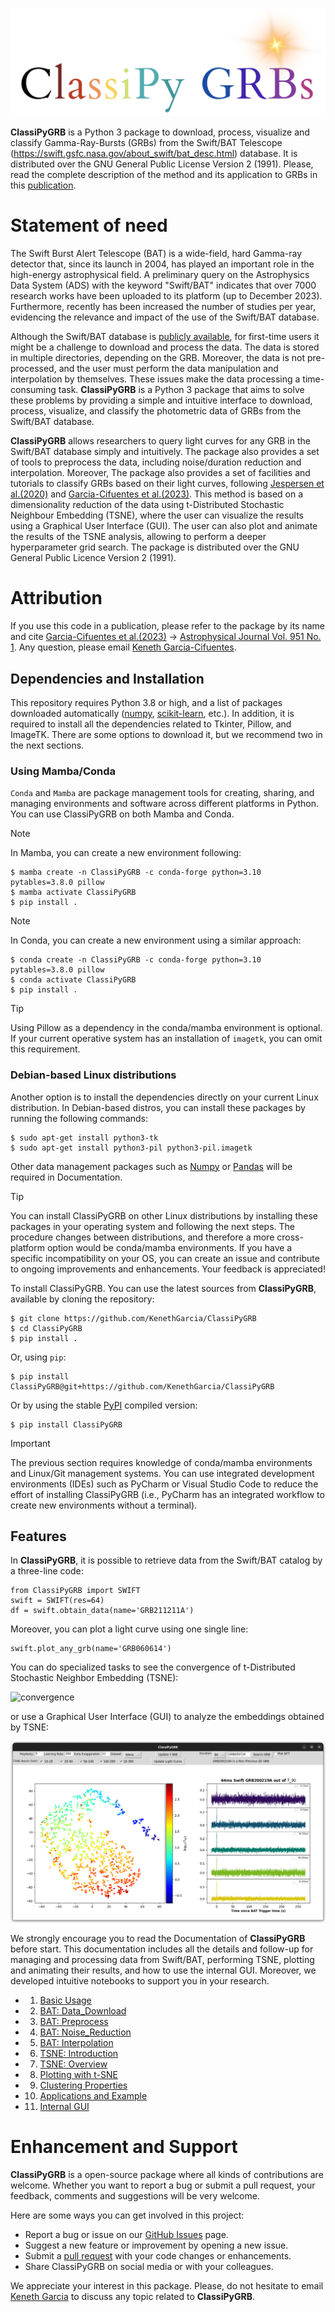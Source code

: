 ![Logo](docs/Animations/images/logo.jpeg)  

**ClassiPyGRB** is a Python 3 package to download, process, visualize and classify Gamma-Ray-Bursts (GRBs) from the Swift/BAT Telescope (https://swift.gsfc.nasa.gov/about_swift/bat_desc.html) database. It is distributed over the GNU General Public License Version 2 (1991). Please, read the complete description of the method and its application to GRBs in this [publication](JOSS_Docs/paper.md).

# Statement of need
The Swift Burst Alert Telescope (BAT) is a wide-field, hard Gamma-ray detector that, since its launch in 2004, has played an important role in the high-energy astrophysical field. A preliminary query on the Astrophysics Data System (ADS) with the keyword "Swift/BAT" indicates that over 7000 research works have been uploaded to its platform (up to December 2023). Furthermore, recently has been increased the number of studies per year, evidencing the relevance and impact of the use of the Swift/BAT database.

Although the Swift/BAT database is [publicly available](https://swift.gsfc.nasa.gov/results/batgrbcat/), for first-time users it might be a challenge to download and process the data. The data is stored in multiple directories, depending on the GRB. Moreover, the data is not pre-processed, and the user must perform the data manipulation and interpolation by themselves. These issues make the data processing a time-consuming task. **ClassiPyGRB** is a Python 3 package that aims to solve these problems by providing a simple and intuitive interface to download, process, visualize, and classify the photometric data of GRBs from the Swift/BAT database.

**ClassiPyGRB** allows researchers to query light curves for any GRB in the Swift/BAT database simply and intuitively. The package also provides a set of tools to preprocess the data, including noise/duration reduction and interpolation. Moreover, The package also provides a set of facilities and tutorials to classify GRBs based on their light curves, following [Jespersen et al.(2020)](https://doi.org/10.3847/2041-8213/ab964d) and [Garcia-Cifuentes et al.(2023)](https://doi.org/10.3847/1538-4357/acd176). This method is based on a dimensionality reduction of the data using t-Distributed Stochastic Neighbour Embedding (TSNE), where the user can visualize the results using a Graphical User Interface (GUI). The user can also plot and animate the results of the TSNE analysis, allowing to perform a deeper hyperparameter grid search. The package is distributed over the GNU General Public Licence Version 2 (1991).

# Attribution
If you use this code in a publication, please refer to the package by its name and cite [Garcia-Cifuentes et al.(2023)](https://doi.org/10.3847/1538-4357/acd176) -> [Astrophysical Journal Vol. 951 No. 1](https://doi.org/10.3847/1538-4357/acd176). Any question, please email [Keneth Garcia-Cifuentes](mailto:kenet.garcia@correo.nucleares.unam.mx).

## Dependencies and Installation

This repository requires Python 3.8 or high, and a list of packages downloaded automatically ([numpy](https://github.com/numpy/numpy), [scikit-learn](https://scikit-learn.org/stable/index.html), etc.). In addition, it is required to install all the dependencies related to Tkinter, Pillow, and ImageTK. There are some options to download it, but we recommend two in the next sections.

### Using Mamba/Conda
`Conda` and `Mamba` are package management tools for creating, sharing, and managing environments and software across different platforms in Python. You can use ClassiPyGRB on both Mamba and Conda.

>[!NOTE]
> In Mamba, you can create a new environment following:
>```
>$ mamba create -n ClassiPyGRB -c conda-forge python=3.10 pytables=3.8.0 pillow
>$ mamba activate ClassiPyGRB
>$ pip install .
>```

>[!NOTE]
> In Conda, you can create a new environment using a similar approach:
>```
>$ conda create -n ClassiPyGRB -c conda-forge python=3.10 pytables=3.8.0 pillow
>$ conda activate ClassiPyGRB
>$ pip install .
>```

>[!TIP]
>Using Pillow as a dependency in the conda/mamba environment is optional. If your current operative system has an installation of `imagetk`, you can omit this requirement.

### Debian-based Linux distributions
Another option is to install the dependencies directly on your current Linux distribution. In Debian-based distros, you can install these packages by running the following commands:

```
$ sudo apt-get install python3-tk
$ sudo apt-get install python3-pil python3-pil.imagetk
```

Other data management packages such as [Numpy](https://numpy.org/) or [Pandas](https://pandas.pydata.org/) will be required in Documentation.

>[!TIP]
> You can install ClassiPyGRB on other Linux distributions by installing these packages in your operating system and following the next steps. The procedure changes between distributions, and therefore a more cross-platform option would be conda/mamba environments. If you have a specific incompatibility on your OS, you can create an issue and contribute to ongoing improvements and enhancements. Your feedback is appreciated!

To install ClassiPyGRB. You can use the latest sources from **ClassiPyGRB**, available by cloning the repository:
```
$ git clone https://github.com/KenethGarcia/ClassiPyGRB
$ cd ClassiPyGRB
$ pip install .
```
Or, using `pip`:
```
$ pip install ClassiPyGRB@git+https://github.com/KenethGarcia/ClassiPyGRB
```
Or by using the stable [PyPI](https://pypi.org/) compiled version:
```
$ pip install ClassiPyGRB
```

>[!IMPORTANT]
> The previous section requires knowledge of conda/mamba environments and Linux/Git management systems. You can use integrated development environments (IDEs) such as PyCharm or Visual Studio Code to reduce the effort of installing ClassiPyGRB (i.e., PyCharm has an integrated workflow to create new environments without a terminal).
## Features

In **ClassiPyGRB**, it is possible to retrieve data from the Swift/BAT catalog by a three-line code:
```
from ClassiPyGRB import SWIFT
swift = SWIFT(res=64)
df = swift.obtain_data(name='GRB211211A')
```
Moreover, you can plot a light curve using one single line:
```
swift.plot_any_grb(name='GRB060614')
```
You can do specialized tasks to see the convergence of t-Distributed Stochastic Neighbor Embedding (TSNE):

![convergence](docs/Animations/animation1.gif)

or use a Graphical User Interface (GUI) to analyze the embeddings obtained by TSNE:

![GUI](docs/Animations/images/Use.png)

We strongly encourage you to read the Documentation of **ClassiPyGRB** before start. This documentation includes all the details and follow-up for managing and processing data from Swift/BAT, performing TSNE, plotting and animating their results, and how to use the internal GUI.
Moreover, we developed intuitive notebooks to support you in your research.

- 1. [Basic Usage](docs/1.Basic_Usage.ipynb)
		
- 2. [BAT: Data_Download](docs/2.BAT_Data_Download.ipynb)
	
- 3. [BAT: Preprocess](docs/3.BAT_Preprocess.ipynb)
	
- 4. [BAT: Noise_Reduction](docs/4.BAT_Noise_Reduction.ipynb)
	
- 5. [BAT: Interpolation](docs/5.BAT_Interpolate.ipynb)
	
- 6. [TSNE: Introduction](docs/6.TSNE_Introduction.ipynb)
	
- 7. [TSNE: Overview](docs/7.TSNE_Overview.ipynb)
	
- 8. [Plotting with t-SNE](docs/8.TSNE_Plotting.ipynb)
	
- 9. [Clustering Properties](docs/9.Cluster_Properties.ipynb)

- 10. [Applications and Example](docs/10.Extended_Emission.ipynb)

- 11. [Internal GUI](docs/11.Viewer_Instance.ipynb)

# Enhancement and Support

**ClassiPyGRB** is a open-source package where all kinds of contributions are welcome. Whether you want to report a bug or submit a pull request, your feedback, comments and suggestions will be very welcome.

Here are some ways you can get involved in this project:
- Report a bug or issue on our [GitHub Issues](https://github.com/KenethGarcia/ClassiPyGRB/issues) page.
- Suggest a new feature or improvement by opening a new issue.
- Submit a [pull request](https://github.com/KenethGarcia/ClassiPyGRB/pulls) with your code changes or enhancements.
- Share ClassiPyGRB on social media or with your colleagues.

We appreciate your interest in this package. Please, do not hesitate to email [Keneth Garcia](mailto:keneth.garcia@correo.nucleares.unam.mx) to discuss any topic related to **ClassiPyGRB**.
